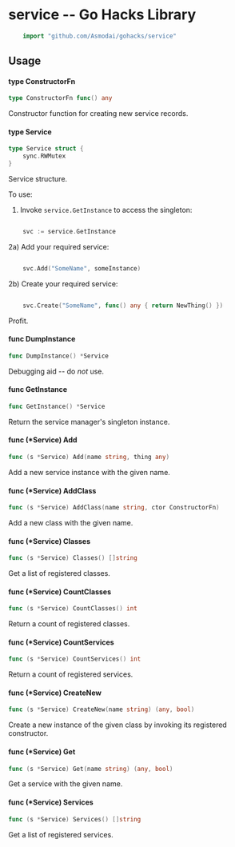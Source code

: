 <!-- -*- Mode: gfm; auto-fill: t; fill-column: 78; -*- -->

# service -- Go Hacks Library

```go
    import "github.com/Asmodai/gohacks/service"
```

## Usage

#### type ConstructorFn

```go
type ConstructorFn func() any
```

Constructor function for creating new service records.

#### type Service

```go
type Service struct {
	sync.RWMutex
}
```

Service structure.

To use:

1) Invoke `service.GetInstance` to access the singleton:

```go

    svc := service.GetInstance

```

2a) Add your required service:

```go

    svc.Add("SomeName", someInstance)

```

2b) Create your required service:

```go

    svc.Create("SomeName", func() any { return NewThing() })

```

Profit.

#### func  DumpInstance

```go
func DumpInstance() *Service
```
Debugging aid -- do *not* use.

#### func  GetInstance

```go
func GetInstance() *Service
```
Return the service manager's singleton instance.

#### func (*Service) Add

```go
func (s *Service) Add(name string, thing any)
```
Add a new service instance with the given name.

#### func (*Service) AddClass

```go
func (s *Service) AddClass(name string, ctor ConstructorFn)
```
Add a new class with the given name.

#### func (*Service) Classes

```go
func (s *Service) Classes() []string
```
Get a list of registered classes.

#### func (*Service) CountClasses

```go
func (s *Service) CountClasses() int
```
Return a count of registered classes.

#### func (*Service) CountServices

```go
func (s *Service) CountServices() int
```
Return a count of registered services.

#### func (*Service) CreateNew

```go
func (s *Service) CreateNew(name string) (any, bool)
```
Create a new instance of the given class by invoking its registered constructor.

#### func (*Service) Get

```go
func (s *Service) Get(name string) (any, bool)
```
Get a service with the given name.

#### func (*Service) Services

```go
func (s *Service) Services() []string
```
Get a list of registered services.
